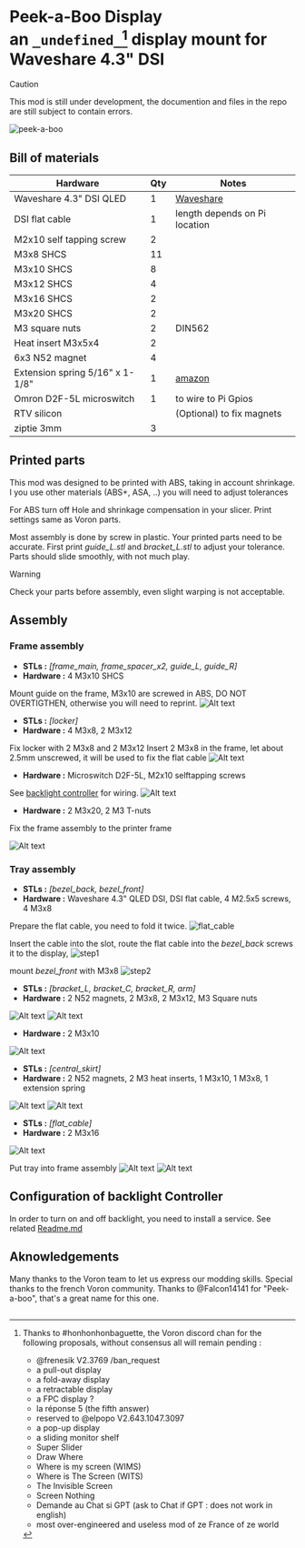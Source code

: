 # Peek-a-Boo Display <br> an ``_undefined_``[^1] display mount for Waveshare 4.3" DSI

> [!CAUTION]
> This mod is still under development,  the documention and files in the repo are still subject to contain errors. 

![peek-a-boo](./images/peek-a-boo.gif)  

## Bill of materials
| Hardware                        | Qty | Notes |
| ------------------------------- | --- | ----- |
| Waveshare 4.3" DSI QLED         | 1   | [Waveshare](https://www.waveshare.com/product/displays/lcd-oled/lcd-oled-2/4.3inch-dsi-qled.htm)
| DSI flat cable                  | 1   | length depends on Pi location
| M2x10 self tapping screw        | 2   |
| M3x8 SHCS                       | 11  |
| M3x10 SHCS                      | 8   |
| M3x12 SHCS                      | 4   |
| M3x16 SHCS                      | 2   |
| M3x20 SHCS                      | 2   |
| M3 square nuts                  | 2   | DIN562
| Heat insert M3x5x4              | 2   |
| 6x3 N52 magnet                  | 4   |
| Extension spring 5/16" x 1-1/8" | 1   | [amazon](https://www.amazon.fr/dp/B000K7M36W)                                                    
| Omron D2F-5L microswitch        | 1   | to wire to Pi Gpios
| RTV silicon                     |     | (Optional) to fix magnets
| ziptie 3mm                      | 3   | 

## Printed parts

This mod was designed to be printed with ABS, taking in account shrinkage. I you use  other materials (ABS+, ASA, ..) you will need to adjust tolerances

For ABS turn off Hole and shrinkage compensation in your slicer.
Print settings same as Voron parts.

Most assembly is done by screw in plastic. Your printed parts need to be accurate. First print  _guide\_L.stl_ and _bracket\_L.stl_ to adjust your tolerance. Parts should slide smoothly, with not much play.

> [!WARNING]
> Check your parts before assembly, even slight warping is not acceptable.

## Assembly
### Frame assembly
- **STLs :** _\[frame_main, frame_spacer_x2, guide_L, guide_R\]_
- **Hardware :**  4 M3x10 SHCS

Mount guide on the frame, M3x10 are screwed in ABS, DO NOT OVERTIGTHEN, otherwise you will need to reprint. 
![Alt text](./images/frame1.png)

- **STLs :** _\[locker\]_
- **Hardware :** 4 M3x8, 2 M3x12 
  
Fix locker with 2 M3x8 and 2 M3x12
Insert 2 M3x8 in the frame, let about 2.5mm unscrewed, it will be used to fix the flat cable
![Alt text](./images/frame2.png)

- **Hardware :** Microswitch D2F-5L, M2x10 selftapping screws

See [backlight controller](./scripts/README.md) for wiring.
![Alt text](./images/frame3.png)

- **Hardware :** 2 M3x20, 2 M3 T-nuts

Fix the frame assembly to the printer frame

![Alt text](./images/frame4.png)

### Tray assembly
- **STLs :** _\[bezel_back, bezel_front\]_
- **Hardware :** Waveshare 4.3" QLED DSI, DSI flat cable, 4 M2.5x5 screws, 4 M3x8 

Prepare the flat cable, you need to fold it twice.
![flat_cable](./images/flatecable.png)

Insert the cable into the slot, route the flat cable into the _bezel_back_ screws it to the display, 
![step1](./images/tray0.png)

mount _bezel_front_ with M3x8
![step2](./images/tray1.png)

- **STLs :** _\[bracket_L, bracket_C, bracket_R, arm\]_
- **Hardware :** 2 N52 magnets, 2 M3x8, 2 M3x12, M3 Square nuts 

![Alt text](./images/bracket1.png)
![Alt text](./images/bracket2.png)

- **Hardware :** 2 M3x10

![Alt text](./images/tray_assy1.png)

- **STLs :** _\[central_skirt\]_
- **Hardware :** 2 N52 magnets, 2 M3 heat inserts, 1 M3x10, 1 M3x8, 1 extension spring

![Alt text](./images/skirt.png)
![Alt text](./images/tray_assy2.png)

- **STLs :** _\[flat_cable\]_
- **Hardware :** 2 M3x16
  
![Alt text](./images/flatcable_holder.png)

Put tray into frame assembly
![Alt text](./images/assy_1.png)
![Alt text](./images/assy2.png)


## Configuration of backlight Controller
 In order to turn on and off backlight, you need to install a service. See related [Readme.md](./scripts/)

## Aknowledgements
 Many thanks to the Voron team to let us express our modding skills. 
 Special thanks to the french Voron community.
 Thanks to @Falcon14141 for "Peek-a-boo", that's a great name for this one. 

## 

[^1]: Thanks to #honhonhonbaguette, the Voron discord chan for the following proposals, without consensus all will remain pending :
    - @frenesik V2.3769 /ban_request
    - a pull-out display
    - a fold-away display
    - a retractable display
    - a FPC display ?
    - la réponse 5 (the fifth answer)
    - reserved to @elpopo V2.643.1047.3097 
    - a pop-up display
    - a sliding monitor shelf
    - Super Slider
    - Draw Where 
    - Where is my screen (WIMS)
    - Where is The Screen (WITS)
    - The Invisible Screen
    - Screen Nothing
    - Demande au Chat si GPT (ask to Chat if GPT : does not work in english)
    - most over-engineered and useless mod of ze France of ze world